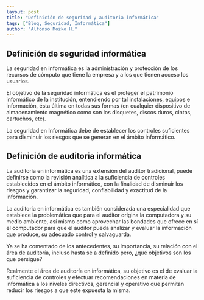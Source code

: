 ```yaml
---
layout: post
title: "Definición de seguridad y auditoria informática"
tags: ["Blog, Seguridad, Informática"]
author: "Alfonso Mozko H."
---
```

## Definición de seguridad informática
La seguridad en informática es la administración y protección de los recursos de cómputo que tiene la empresa y a los que tienen acceso los usuarios.

El objetivo de la seguridad informática es el proteger el patrimonio informático de la institución, entendiendo por tal instalaciones, equipos e información, ésta última en todas sus formas (en cualquier dispositivo de almacenamiento magnético como son los disquetes, discos duros, cintas, cartuchos, etc).

La seguridad en Informática debe de establecer los controles suficientes para disminuir los riesgos que se generan en el ámbito informático.

## Definición de auditoria informática
La auditoría en informática es una extensión del auditor tradicional, puede definirse como la revisión analítica a la suficiencia de controles establecidos en el ámbito informático, con la finalidad de disminuir los riesgos y garantizar la seguridad, confiabilidad y exactitud de la información.

La auditoria en informática es también considerada una especialidad que establece la problemática que para el auditor origina la computadora y su medio ambiente, así mismo como aprovechar las bondades que ofrece en sí el computador para que el auditor pueda analizar y evaluar la información que produce, su adecuado control y salvaguarda.

Ya se ha comentado de los antecedentes, su importancia, su relación con el área de auditoría, incluso hasta se a definido pero, ¿qué objetivos son los que persigue?

Realmente el área de auditoría en informática, su objetivo es el de evaluar la suficiencia de controles y efectuar recomendaciones en materia de informática a los niveles directivos, gerencial y operativo que permitan reducir los riesgos a que este expuesta la misma.